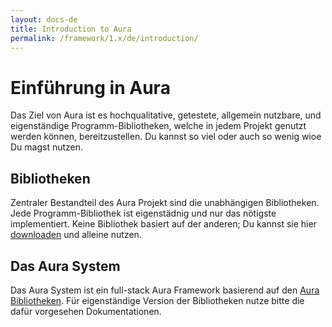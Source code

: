 ```yaml
---
layout: docs-de
title: Introduction to Aura
permalink: /framework/1.x/de/introduction/
---
```


# Einführung in Aura

Das Ziel von Aura ist es hochqualitative, getestete, allgemein nutzbare,
und eigenständige Programm-Bibliotheken, welche in jedem Projekt
genutzt werden können, bereitzustellen.
Du kannst so viel oder auch so wenig wioe Du magst nutzen.

## Bibliotheken

Zentraler Bestandteil des Aura Projekt sind die unabhängigen Bibliotheken.
Jede Programm-Bibliothek ist eigenstädnig und nur das nötigste implementiert.
Keine Bibliothek basiert auf der anderen; Du kannst sie hier
[downloaden](http://auraphp.com/packages) und alleine nutzen.

## Das Aura System

Das Aura System ist ein full-stack Aura Framework basierend auf den
[Aura Bibliotheken](http://auraphp.com/packages). Für eigenständige
Version der Bibliotheken nutze bitte die dafür vorgesehen Dokumentationen.
